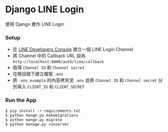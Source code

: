 Django LINE Login
===

使用 Django 實作 LINE Login

### 

### Setup
- 在 [LINE Developers Console](https://developers.line.biz/console/) 建立一個 LINE Login Channel
- 將 Channel 中的 Callback URL 設為 `http://localhost:8000/auth/line/callback`
- 取得 `Channel ID` 和 `Channel secret` 
- 在根目錄下建立檔案 `.env`
- 將 `.env.example` 的內容拷貝至 `.env` 並將 `Channel ID` 和 `Channel secret` 分別填入 `CLIENT_ID` 和 `CLIENT_SECRET`

### Run the App
```console
$ pip install -r requirements.txt
$ python mange.py makemigrations
$ python mange.py migrate
$ python manage.py runserver
```